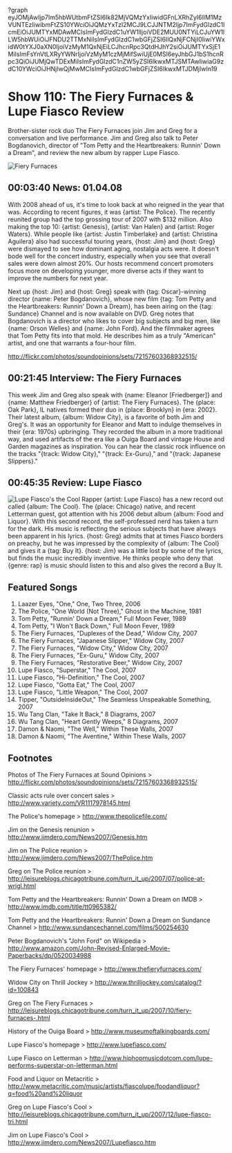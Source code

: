 ?graph eyJOMjAwIjp7Im5hbWUtbmFtZSI6Ik82MjVQMzYxIiwidGFnLXRhZyI6IlM1MzVUNTEzIiwibmFtZS10YWciOiJQMzYxTzI2MCJ9LCJJNTM2Ijp7ImFydGlzdC1lcmEiOiJUMTYxMDAwMCIsImFydGlzdC1uYW1lIjoiVDE2MUU0NTYiLCJuYW1lLW5hbWUiOiJFNDU2TTMxNiIsImFydGlzdC1wbGFjZSI6IlQxNjFCNjI0IiwiYWxidW0tYXJ0aXN0IjoiVzMyM1QxNjEiLCJhcnRpc3QtdHJhY2siOiJUMTYxSjE1MiIsImFsYnVtLXRyYWNrIjoiVzMyM1czMjMifSwiUjE0MSI6eyJhbGJ1bS1hcnRpc3QiOiJUMjQwTDExMiIsImFydGlzdC1nZW5yZSI6IkwxMTJSMTAwIiwiaG9zdC10YWciOiJHNjIwQjMwMCIsImFydGlzdC1wbGFjZSI6IkwxMTJDMjIwIn19

# Show 110: The Fiery Furnaces & Lupe Fiasco Review
Brother-sister rock duo The Fiery Furnaces join Jim and Greg for a conversation and live performance. Jim and Greg also talk to Peter Bogdanovich, director of "Tom Petty and the Heartbreakers: Runnin' Down a Dream", and review the new album by rapper Lupe Fiasco.

![Fiery Furnaces](http://static.soundopinions.org/images/2008/fiery-furnaces.jpg)

## 00:03:40 News: 01.04.08
With 2008 ahead of us, it's time to look back at who reigned in the year that was. According to recent figures, it was {artist: The Police}. The recently reunited group had the top grossing tour of 2007 with $132 million. Also making the top 10: {artist: Genesis}, {artist: Van Halen} and {artist: Roger Waters}. While people like {artist: Justin Timberlake} and {artist: Christina Aguilera} also had successful touring years, {host: Jim} and {host: Greg} were dismayed to see how dominant aging, nostalgia acts were. It doesn't bode well for the concert industry, especially when you see that overall sales were down almost 20%. Our hosts recommend concert promoters focus more on developing younger, more diverse acts if they want to improve the numbers for next year.

Next up {host: Jim} and {host: Greg} speak with {tag: Oscar}-winning director {name: Peter Bogdanovich}, whose new film {tag: Tom Petty and the Heartbreakers: Runnin' Down a Dream}, has been airing on the {tag: Sundance} Channel and is now available on DVD. Greg notes that Bogdanovich is a director who likes to cover big subjects and big men, like {name: Orson Welles} and {name: John Ford}. And the filmmaker agrees that Tom Petty fits into that mold. He describes him as a truly "American" artist, and one that warrants a four-hour film.

http://flickr.com/photos/soundopinions/sets/72157603368932515/

## 00:21:45 Interview: The Fiery Furnaces
This week Jim and Greg also speak with {name: Eleanor [Friedberger]} and {name: Matthew Friedberger} of {artist: The Fiery Furnaces}. The {place: Oak Park}, IL natives formed their duo in {place: Brooklyn} in {era: 2002}. Their latest album, {album: Widow City}, is a favorite of both Jim and Greg's. It was an opportunity for Eleanor and Matt to indulge themselves in their {era: 1970s} upbringing. They recorded the album in a more traditional way, and used artifacts of the era like a Ouiga Board and vintage House and Garden magazines as inspiration. You can hear the classic rock influence on the tracks "{track: Widow City}," "{track: Ex-Guru}," and "{track: Japanese Slippers}."

## 00:45:35 Review: Lupe Fiasco
![Lupe Fiasco's the Cool](http://is2.mzstatic.com/image/thumb/Music/v4/7f/30/1a/7f301a97-e7b6-8888-4668-7e3fe1a9495b/source/600x600bb.jpg "2851441/269747242")
Rapper {artist: Lupe Fiasco} has a new record out called {album: The Cool}. The {place: Chicago} native, and recent Letterman guest, got attention with his 2006 debut album {album: Food and Liquor}. With this second record, the self-professed nerd has taken a turn for the dark. His music is reflecting the serious subjects that have always been apparent in his lyrics. {host: Greg} admits that at times Fiasco borders on preachy, but he was impressed by the complexity of {album: The Cool} and gives it a {tag: Buy It}. {host: Jim} was a little lost by some of the lyrics, but finds the music incredibly inventive. He thinks people who deny that {genre: rap} is music should listen to this and also gives the record a Buy It.

## Featured Songs
1. Laazer Eyes, "One," One, Two Three, 2006
2. The Police, "One World (Not Three)," Ghost in the Machine, 1981
3. Tom Petty, "Runnin' Down a Dream," Full Moon Fever, 1989
4. Tom Petty, "I Won't Back Down," Full Moon Fever, 1989
5. The Fiery Furnaces, "Duplexes of the Dead," Widow City, 2007
6. The Fiery Furnaces, "Japanese Slipper," Widow City, 2007
7. The Fiery Furnaces, "Widow City," Widow City, 2007
8. The Fiery Furnaces, "Ex-Guru," Widow City, 2007
9. The Fiery Furnaces, "Restorative Beer," Widow City, 2007
10. Lupe Fiasco, "Superstar," The Cool, 2007
11. Lupe Fiasco, "Hi-Definition," The Cool, 2007
12. Lupe Fiasco, "Gotta Eat," The Cool, 2007
13. Lupe Fiasco, "Little Weapon," The Cool, 2007
14. Tipper, "OutsideInsideOut," The Seamless Unspeakable Something, 2007
15. Wu Tang Clan, "Take It Back," 8 Diagrams, 2007
16. Wu Tang Clan, "Heart Gently Weeps," 8 Diagrams, 2007
17. Damon & Naomi, "The Well," Within These Walls, 2007
18. Damon & Naomi, "The Aventine," Within These Walls, 2007

## Footnotes
Photos of The Fiery Furnaces at Sound Opinions > http://flickr.com/photos/soundopinions/sets/72157603368932515/

Classic acts rule over concert sales > http://www.variety.com/VR1117978145.html

The Police's homepage > http://www.thepolicefile.com/

Jim on the Genesis renunion > http://www.jimdero.com/News2007/Genesis.htm

Jim on The Police reunion > http://www.jimdero.com/News2007/ThePolice.htm

Greg on The Police reunion > http://leisureblogs.chicagotribune.com/turn_it_up/2007/07/police-at-wrigl.html

Tom Petty and the Heartbreakers: Runnin' Down a Dream on IMDB > http://www.imdb.com/title/tt0965382/

Tom Petty and the Heartbreakers: Runnin' Down a Dream on Sundance Channel > http://www.sundancechannel.com/films/500254630

Peter Bogdanovich's "John Ford" on Wikipedia > http://www.amazon.com/John-Revised-Enlarged-Movie-Paperbacks/dp/0520034988

The Fiery Furnaces' homepage > http://www.thefieryfurnaces.com/

Widow City on Thrill Jockey > http://www.thrilljockey.com/catalog/?id=100843

Greg on The Fiery Furnaces > http://leisureblogs.chicagotribune.com/turn_it_up/2007/10/fiery-furnaces-.html

History of the Ouiga Board > http://www.museumoftalkingboards.com/

Lupe Fiasco's homepage > http://www.lupefiasco.com/

Lupe Fiasco on Letterman > http://www.hiphopmusicdotcom.com/lupe-performs-superstar-on-letterman.html

Food and Liquor on Metacritic > http://www.metacritic.com/music/artists/fiascolupe/foodandliquor?q=food%20and%20liquor

Greg on Lupe Fiasco's Cool > http://leisureblogs.chicagotribune.com/turn_it_up/2007/12/lupe-fiasco-tri.html

Jim on Lupe Fiasco's Cool > http://www.jimdero.com/News2007/Lupefiasco.htm